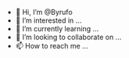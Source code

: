 - 👋 Hi, I’m @Byrufo
- 👀 I’m interested in ...
- 🌱 I’m currently learning ...
- 💞️ I’m looking to collaborate on ...
- 📫 How to reach me ...

<!---
Byrufo/Byrufo is a ✨ special ✨ repository because its `README.md` (this file) appears on your GitHub profile.
You can click the Preview link to take a look at your changes.
--->
